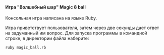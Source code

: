 #### Игра "Волшебный шар" Magic 8 ball

Консольная игра написана на языке Ruby.

Игра приветствует пользователя, затем через две секунды дает ответ на задуманный им вопрос.
Для запуска программы в командной строке, в директории файла наберите: 

  ```
  ruby magic_ball.rb
  ```
